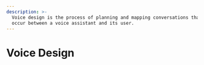 ```yaml
---
description: >-
  Voice design is the process of planning and mapping conversations that might
  occur between a voice assistant and its user.
---
```


# Voice Design

## 

